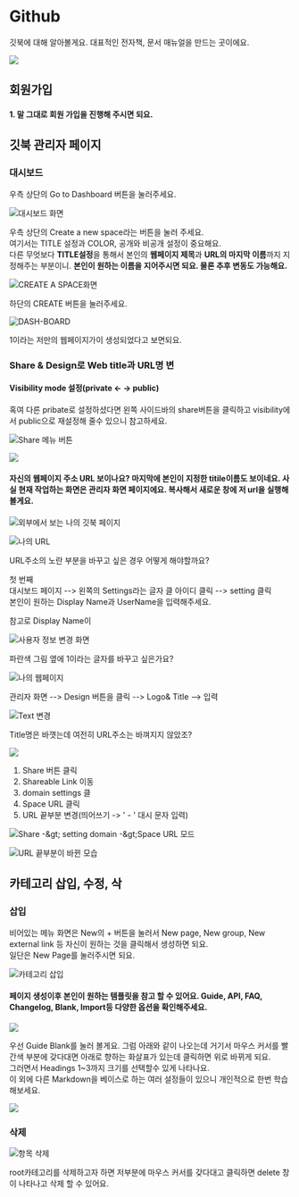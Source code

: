 # Github



깃북에 대해 알아볼게요. 대표적인 전자책, 문서 매뉴얼을 만드는 곳이에요.   


![](../.gitbook/assets/image.png)

## 회원가입

#### 1. 말 그대로 회원 가입을 진행해 주시면 되요.

## 깃북 관리자 페이지 

### 대시보드 

우측 상단의 Go to Dashboard 버튼을 눌러주세요. 

![&#xB300;&#xC2DC;&#xBCF4;&#xB4DC; &#xD654;&#xBA74;](../.gitbook/assets/image%20%2832%29.png)

우측 상단의 Create a new space라는 버튼을 눌러 주세요.   
여기서는 TITLE 설정과 COLOR, 공개와 비공개 설정이 중요해요.   
다른 무엇보다 **TITLE설정**을 통해서 본인의 **웹페이지 제목**과 **URL의 마지막 이름**까지 지정해주는 부분이니. **본인이 원하는 이름을 지어주시면 되요. 물론 추후 변동도 가능해요.**

![CREATE A SPACE&#xD654;&#xBA74;](../.gitbook/assets/image%20%2815%29.png)

하단의 CREATE 버튼을 눌러주세요. 

![DASH-BOARD](../.gitbook/assets/image%20%2890%29.png)

1이라는 저만의 웹페이지가이 생성되었다고 보면되요.

### Share & Design로 Web title과 URL명 변

#### Visibility mode 설정\(private &lt;- -&gt; public\)

혹여 다른 pribate로 설정하셨다면 왼쪽 사이드바의 share버튼을 클릭하고 visibility에서 public으로 재설정해 줄수 있으니 참고하세요.  

![Share &#xBA54;&#xB274; &#xBC84;&#xD2BC; ](../.gitbook/assets/image%20%2862%29.png)

![](../.gitbook/assets/image%20%286%29.png)

####  자신의 웹페이지 주소 URL 보이나요? 마지막에 본인이 지정한 titile이름도 보이네요. 사실 현재 작업하는 화면은 관리자 화면 페이지에요. 복사해서 새로운 창에 저 url을 실행해 볼게요.



![&#xC678;&#xBD80;&#xC5D0;&#xC11C; &#xBCF4;&#xB294; &#xB098;&#xC758; &#xAE43;&#xBD81; &#xD398;&#xC774;&#xC9C0;](../.gitbook/assets/image%20%28183%29.png)





![&#xB098;&#xC758; URL](../.gitbook/assets/image%20%28108%29.png)

URL주소의 노란 부분을 바꾸고 싶은 경우 어떻게 해야할까요?

첫 번째  
대시보드 페이지 --&gt; 왼쪽의 Settings라는 글자 클 아이디 클릭 --&gt; setting 클릭   
본인이 원하는 Display Name과 UserName을 입력해주세요.

참고로 Display Name이 

![&#xC0AC;&#xC6A9;&#xC790; &#xC815;&#xBCF4; &#xBCC0;&#xACBD; &#xD654;&#xBA74; ](../.gitbook/assets/image%20%28124%29.png)



파란색 그림 옆에 1이라는 글자를 바꾸고 싶은가요? 

![&#xB098;&#xC758; &#xC6F9;&#xD398;&#xC774;&#xC9C0; ](../.gitbook/assets/image%20%28108%29.png)

관리자 화면 --&gt; Design 버튼을 클릭 --&gt; Logo& Title --&gt; 입력

![Text &#xBCC0;&#xACBD; ](../.gitbook/assets/image%20%28193%29.png)

Title명은 바꼇는데 여전히 URL주소는 바껴지지 않았조? 



![](../.gitbook/assets/image%20%2853%29.png)

1. Share 버튼 클릭 
2. Shareable Link 이동 
3. domain settings 클
4. Space URL 클릭 
5. URL 끝부분 변경\(띄어쓰기 -&gt; ' - ' 대시 문자 입력\)

![Share -&amp;gt; setting domain -&amp;gt;Space URL &#xBAA8;&#xB4DC; ](../.gitbook/assets/image%20%2880%29.png)

![URL &#xB05D;&#xBD80;&#xBD84;&#xC774; &#xBC14;&#xB010; &#xBAA8;&#xC2B5;](../.gitbook/assets/image%20%2824%29.png)



##  카테고리 삽입, 수정, 삭

###  삽입 

비어있는 메뉴 화면은 New의 + 버튼을 눌러서 New page, New group, New external link 등 자신이 원하는 것을 클릭해서 생성하면 되요.   
일단은 New Page를 눌러주시면 되요. 

![&#xCE74;&#xD14C;&#xACE0;&#xB9AC; &#xC0BD;&#xC785;](../.gitbook/assets/image%20%2895%29.png)

####  페이지 생성이후 본인이 원하는 템플릿을 참고 할 수 있어요. Guide, API, FAQ, Changelog, Blank, Import등 다양한 옵션을 확인해주세요.

![](../.gitbook/assets/image%20%2869%29.png)



우선 Guide Blank를 눌러 볼게요. 그럼 아래와 같이 나오는데 거기서 마우스 커서를 빨간색 부분에 갖다대면 아래로 향하는 화살표가 있는데 클릭하면 위로 바뀌게 되요.   
그러면서 Headings 1~3까지 크기를 선택할수 있게 나타나요.  
이 외에 다른 Markdown을 베이스로 하는 여러 설정들이 있으니 개인적으로 한번 학습해보세요. 

![](../.gitbook/assets/image%20%2879%29.png)



### 삭제 

![&#xD56D;&#xBAA9; &#xC0AD;&#xC81C; ](../.gitbook/assets/image%20%28100%29.png)

root카테고리를 삭제하고자 하면 저부분에 마우스 커서를 갖다대고 클릭하면 delete 창이 나타나고 삭제 할 수 있어요. 

